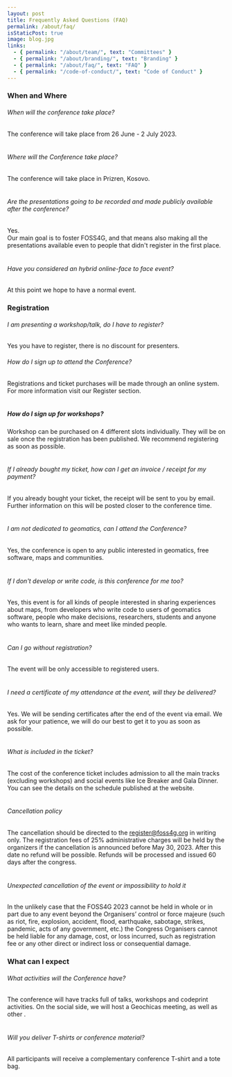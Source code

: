 ```yaml
---
layout: post
title: Frequently Asked Questions (FAQ)
permalink: /about/faq/
isStaticPost: true
image: blog.jpg
links:
  - { permalink: "/about/team/", text: "Committees" }
  - { permalink: "/about/branding/", text: "Branding" }
  - { permalink: "/about/faq/", text: "FAQ" }
  - { permalink: "/code-of-conduct/", text: "Code of Conduct" }
---
```


### When and Where

###### When will the conference take place?

The conference will take place from 26 June - 2 July 2023.  
&nbsp;

###### Where will the Conference take place?

The conference will take place in Prizren, Kosovo.  
&nbsp;

###### Are the presentations going to be recorded and made publicly available after the conference?

Yes.  
Our main goal is to foster FOSS4G, and that means also making all the presentations available even to people that didn't register in the first place.  
&nbsp;

###### Have you considered an hybrid online-face to face event?

At this point we hope to have a normal event.

### Registration

###### I am presenting a workshop/talk, do I have to register?

Yes you have to register, there is no discount for presenters. 
&nbsp;

###### How do I sign up to attend the Conference?

Registrations and ticket purchases will be made through an online system. For more information visit our Register section.  
&nbsp;

##### How do I sign up for workshops?

Workshop can be purchased on 4 different slots individually. They will be on sale once the registration has been published. We recommend registering as soon as possible.  
&nbsp;


###### If I already bought my ticket, how can I get an invoice / receipt for my payment?

If you already bought your ticket, the receipt will be sent to you by email. Further information on this will be posted closer to the conference time.  
&nbsp;

###### I am not dedicated to geomatics, can I attend the Conference?

Yes, the conference is open to any public interested in geomatics, free software, maps and communities.  
&nbsp;

###### If I don't develop or write code, is this conference for me too?

Yes, this event is for all kinds of people interested in sharing experiences about maps, from developers who write code to users of geomatics software, people who make decisions, researchers, students and anyone who wants to learn, share and meet like minded people.  
&nbsp;

###### Can I go without registration?

The event will be only accessible to registered users.  
&nbsp;

###### I need a certificate of my attendance at the event, will they be delivered?

Yes. We will be sending certificates after the end of the event via email. We ask for your patience, we will do our best to get it to you as soon as possible.  
&nbsp;

###### What is included in the ticket?

The cost of the conference ticket includes admission to all the main tracks (excluding workshops) and social events like Ice Breaker and Gala Dinner.  
You can see the details on the schedule published at the website.  
&nbsp;

###### Cancellation policy

The cancellation should be directed to the <register@foss4g.org> in writing only. The registration fees of 25% administrative charges will be held by the organizers if the cancellation is announced before May 30, 2023. After this date no refund will be possible. Refunds will be processed and issued 60 days after the congress.  
&nbsp;

###### Unexpected cancellation of the event or impossibility to hold it

In the unlikely case that the FOSS4G 2023 cannot be held in whole or in part due to any event beyond the Organisers’ control or force majeure (such as riot, fire, explosion, accident, flood, earthquake, sabotage, strikes, pandemic, acts of any government, etc.) the Congress Organisers cannot be held liable for any damage, cost, or loss incurred, such as registration fee or any other direct or indirect loss or consequential damage.

### What can I expect

###### What activities will the Conference have?

The conference will have tracks full of talks, workshops and codeprint activities. On the social side, we will host a Geochicas meeting, as well as other .  
&nbsp;

###### Will you deliver T-shirts or conference material?

All participants will receive a complementary conference T-shirt and a tote bag.
